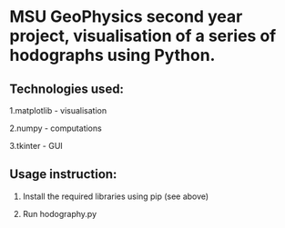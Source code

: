 # MSU GeoPhysics second year project, visualisation of a series of hodographs using Python.

## Technologies used: 
  1.matplotlib - visualisation
  
  2.numpy - computations
  
  3.tkinter - GUI

## Usage instruction: 
  1. Install the required libraries using pip (see above)
  
  2. Run hodography.py

